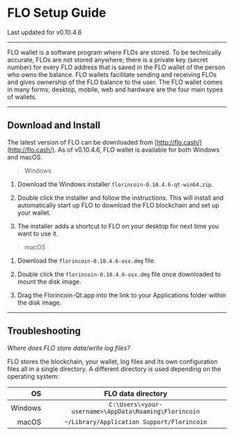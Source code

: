 # FLO Setup Guide 

Last updated for v0.10.4.6

---

FLO wallet is a software program where FLOs are stored. To be technically accurate, FLOs are not stored anywhere; there is a private key (secret number) for every FLO address that is saved in the FLO wallet of the person who owns the balance. FLO wallets facilitate sending and receiving FLOs and gives ownership of the FLO balance to the user.  The FLO wallet comes in many forms; desktop, mobile, web and hardware are the four main types of wallets.

---

## Download and Install 

The latest version of FLO can be downloaded from [http://flo.cash/](http://flo.cash/). As of v0.10.4.6, FLO wallet is available for both Windows and macOS.

> Windows

1. Download the Windows installer `florincoin-0.10.4.6-qt-win64.zip`.

1. Double click the installer and follow the instructions. This will install and automatically start up FLO to download the FLO blockchain and set up your wallet.

1. The installer adds a shortcut to FLO on your desktop for next time you want to use it.

> macOS

1. Download the `florincoin-0.10.4.6-osx.dmg` file.

1. Double click the `florincoin-0.10.4.6-osx.dmg` file once downloaded to mount the disk image.

1. Drag the Florincoin-Qt.app into the link to your Applications folder within the disk image.


---

## Troubleshooting

*Where does FLO store data/write log files?*

FLO stores the blockchain, your wallet, log files and its own configuration files all in a single directory. A different directory is used depending on the operating system:

| OS      | FLO data directory                           |
| -------:|:---------------------------------------------------:|
| Windows | `C:\Users\<your-username>\AppData\Roaming\Florincoin` |
| macOS   | `~/Library/Application Support/Florincoin`          |
